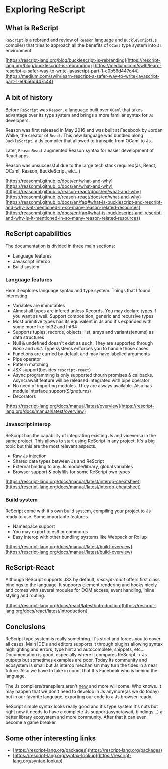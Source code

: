 # Exploring ReScript

## What is ReScript
`ReScript` is a rebrand and review of `Reason` language and `BuckleScript`(`Js` compiler) that tries to approach all the benefits of `OCaml` type system into `Js` environment.

[https://rescript-lang.org/blog/bucklescript-is-rebranding](https://rescript-lang.org/blog/bucklescript-is-rebranding)
[https://medium.com/swlh/learn-rescript-a-safer-way-to-write-javascript-part-1-e0b56d447c44](https://medium.com/swlh/learn-rescript-a-safer-way-to-write-javascript-part-1-e0b56d447c44)

## A bit of history
Before `ReScript` was `Reason`, a language built over `OCaml` that takes advantage over its type system and brings a more familiar syntax for `Js` developers.

Reason was first released in May 2016 and was built at Facebook by Jordan Walke, the creator of `React`. This new language was bundled along `BuckleScript`, a Js compiler that allowed to transpile from OCaml to Js. 

Later, `ReasonReact` augmented Reason syntax for easier development of React apps.

Reason was unsuccessful due to the large tech stack required(Js, React, OCaml, Reason, BuckleScript, etc...)

[https://reasonml.github.io/docs/en/what-and-why](https://reasonml.github.io/docs/en/what-and-why)
[https://reasonml.github.io/reason-react/docs/en/what-and-why](https://reasonml.github.io/reason-react/docs/en/what-and-why)
[https://reasonml.github.io/docs/en/faq#what-is-bucklescript-and-rescript-and-why-is-it-mentioned-in-so-many-reason-related-resources](https://reasonml.github.io/docs/en/faq#what-is-bucklescript-and-rescript-and-why-is-it-mentioned-in-so-many-reason-related-resources)

## ReScript capabilities
The documentation is divided in three main sections:
 - Language features
 - Javascript interop
 - Build system

### Language features
Here it explores language syntax and type system. Things that I found interesting:
  - Variables are immutables
  - Almost all types are infered unless Records. You may declare types if you want as well. Support composition, generic and recursive types 
  - Most primitive types has its equivalent in Js and it's expanded with some more like Int32 and Int64
  - Supports tuples, records, objects, list, arays and variants(enums) as data structures
  - Null & undefined doesn't exist as such. They are supported through _None_ and _unit_. Type systems enforces you to handle those cases
  - Functions are curried by default and may have labelled arguments
  - Pipe operator
  - Pattern matching
  - JSX support(besides `rescript-react`)
  - Async programming is only supported thourh promises & callbacks. Async/await feature will be released integrated with pipe operator
  - No need of importing modules. They are always available. Also has module interface support(_Signatures_)
  - Decorators

[https://rescript-lang.org/docs/manual/latest/overview](https://rescript-lang.org/docs/manual/latest/overview)

### Javascript interop
ReScript has the capability of integrating existing Js and viceversa in the same project. This allows to start using ReScript in any project. It's a big topic but this are the most relevant aspects.

 - Raw Js injection
 - Shared data types between Js and ReScript
 - External binding to any Js module/library, global variables
 - Browser support & polyfills for some ReScript own types

[https://rescript-lang.org/docs/manual/latest/interop-cheatsheet](https://rescript-lang.org/docs/manual/latest/interop-cheatsheet)

### Build system
ReScript come with it's own build system, compiling your project to Js ready to use. Some  importante features.
 - Namespace support
 - You may export to es6 or commonjs
 - Easy interop with other bundling systems like Webpack or Rollup

[https://rescript-lang.org/docs/manual/latest/build-overview](https://rescript-lang.org/docs/manual/latest/build-overview)

## ReScript-React
Although ReScript supports JSX by default, _rescript-react_ offers first class bindings to the language.
It supports element rendering and hooks nicely and comes with several modules for DOM access, event handling, inline styling and routing.

[https://rescript-lang.org/docs/react/latest/introduction](https://rescript-lang.org/docs/react/latest/introduction)

## Conclusions
ReScript type system is really something. It's strict and forces you to cover all cases. 
Main IDE's and editors supports it through plugins allowing syntax highlighting and errors, type hint and autocomplete, snippets, etc...
Documentation is good, especially where it compares ReScript -> Js outputs but sometimes examples are poor.
Today its community and ecosystem is small but Js interop mechanism may turn the tides in a near future. Also we have to take in count that It's Facebook who is behind the language.

The Js compilers/transpilers aren't [new](https://reasonml.github.io/docs/en/what-and-why#alternatives) and more will come. Who knows. It may happen that we don't need to develop in Js anymore(as we do today) but in our favorite language, exporting our code to a Js browser-ready.

ReScript simple syntax looks really good and it's type system it's nuts but right now it needs to have a complete Js support(async/await, bindings...) a better library ecosystem and more community. After that it can even become a game breaker. 

## Some other interesting links
 - [https://rescript-lang.org/packages](https://rescript-lang.org/packages)
 - [https://rescript-lang.org/syntax-lookup](https://rescript-lang.org/syntax-lookup)
 
